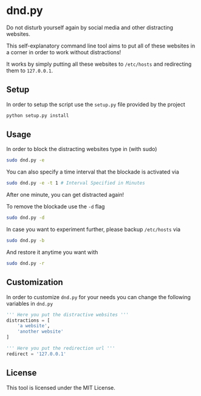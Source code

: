 # dnd.py
Do not disturb yourself again by social media and other distracting websites. 

This self-explanatory command line tool aims to put all of these websites in a corner in order to work without distractions!

It works by simply putting all these websites to `/etc/hosts` and redirecting them to `127.0.0.1`. 

## Setup 

In order to setup the script use the `setup.py` file provided by the project

```bash
python setup.py install
```



## Usage

In order to block the distracting websites type in (with sudo)

```bash
sudo dnd.py -e 
```

You can also specify a time interval that the blockade is activated via 

```bash
sudo dnd.py -e -t 1 # Interval Specified in Minutes
```

After one minute, you can get distracted again!

To remove the blockade use the `-d` flag

```bash
sudo dnd.py -d	
```

In case you want to experiment further, please backup `/etc/hosts`  via

```bash
sudo dnd.py -b
```

And restore it anytime you want with

```bash
sudo dnd.py -r
```

## Customization

In order to customize `dnd.py` for your needs you can change the following variables in `dnd.py`

```python
''' Here you put the distractive websites '''
distractions = [
    'a website',
    'another website'
]

''' Here you put the redirection url '''
redirect = '127.0.0.1'
```

## License

This tool is licensed under the MIT License.

